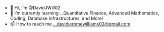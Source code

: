 - 👋 Hi, I’m @DavidJWill02
- 🌱 I’m currently learning ...Quantitative Finance, Advanced Mathematics, Coding, Database Infrastructures, and More!
- 📫 How to reach me ...davidjeromewilliams02@gmail.com
